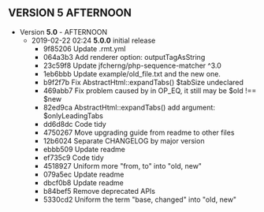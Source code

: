 
## VERSION 5  AFTERNOON

 * Version **5.0** - AFTERNOON
   * 2019-02-22 02:24  **5.0.0**  initial release
      * 9f85206 Update .rmt.yml
      * 064a3b3 Add renderer option: outputTagAsString
      * 23c59f8 Update jfcherng/php-sequence-matcher ^3.0
      * 1eb6bbb Update example/old_file.txt and the new one.
      * b9f2f7b Fix AbstractHtml::expandTabs() $tabSize undeclared
      * 469abb7 Fix problem caused by in OP_EQ, it still may be $old !== $new
      * 82ed9ca AbstractHtml::expandTabs() add argument: $onlyLeadingTabs
      * dd6d8dc Code tidy
      * 4750267 Move upgrading guide from readme to other files
      * 12b6024 Separate CHANGELOG by major version
      * ebbb509 Update readme
      * ef735c9 Code tidy
      * 4518927 Uniform more "from, to" into "old, new"
      * 079a5ec Update readme
      * dbcf0b8 Update readme
      * b84bef5 Remove deprecated APIs
      * 5330cd2 Uniform the term "base, changed" into "old, new"